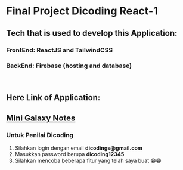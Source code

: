 # Final Project Dicoding React-1
## Tech that is used to develop this Application:

### FrontEnd: ReactJS and TailwindCSS
### BackEnd: Firebase (hosting and database)
<br/>

## Here Link of Application:

## [Mini Galaxy Notes](https://mini-galaxy-notes.vercel.app/)

### Untuk Penilai Dicoding
<ol>
    <li>Silahkan login dengan email <b>dicodings@gmail.com</b></li>
    <li>Masukkan password berupa <b>dicoding12345</b></li>
    <li>Silahkan mencoba beberapa fitur yang telah saya buat 😁😁</li>
</ol>